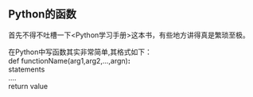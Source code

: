 ## Python的函数

首先不得不吐槽一下<Python学习手册>这本书，有些地方讲得真是繁琐至极。

在Python中写函数其实非常简单,其格式如下：<br>
def  functionName(arg1,arg2,...,argn)**:**<br>
         statements<br>
        ....<br>
        return value <br>
